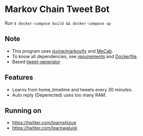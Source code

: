 # Markov Chain Tweet Bot

Run `$ docker-compose build && docker-compose up`

## Note
- This program uses [jsvine/markovify](https://github.com/jsvine/markovify) and [MeCab](https://taku910.github.io/mecab/).  
- To know all dependencies, see [requirements](requirements.txt) and [Dockerfile](Dockerfile).
- Based [tweet-generator](https://github.com/cordx56/tweet-generator)

## Features
- Learns from home_timelime and tweets every 30 minutes.
- Auto reply (Deperected) uses too many RAM.

## Running on
- https://twitter.com/learnshizue
- https://twitter.com/learnwaluigi
